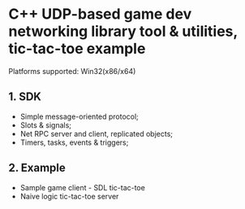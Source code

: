 # C++ UDP-based game dev networking library tool & utilities, tic-tac-toe example
Platforms supported: Win32(x86/x64)
## 1. SDK
* Simple message-oriented protocol;
* Slots & signals;
* Net RPC server and client, replicated objects;
* Timers, tasks, events & triggers;

## 2. Example
* Sample game client - SDL tic-tac-toe
* Naive logic tic-tac-toe server

